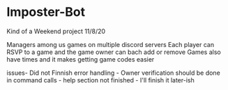 # Imposter-Bot
Kind of a Weekend project 11/8/20

Managers among us games on multiple discord servers
Each player can RSVP to a game and the game owner can bach add or remove 
Games also have times and it makes getting game codes easier

issues- Did not Finnish error handling 
       - Owner verification should be done in command calls 
	     - help section not finished 
       - I'll finish it later-ish 
